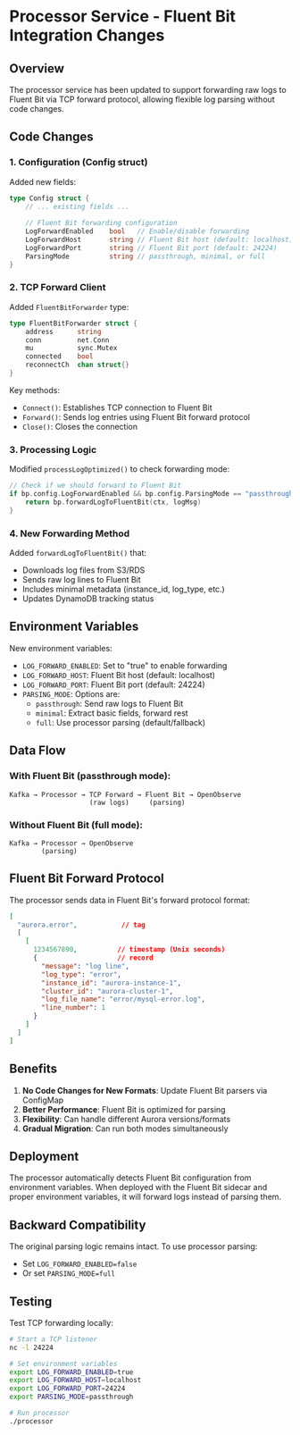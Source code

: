 # Processor Service - Fluent Bit Integration Changes

## Overview

The processor service has been updated to support forwarding raw logs to Fluent Bit via TCP forward protocol, allowing flexible log parsing without code changes.

## Code Changes

### 1. Configuration (Config struct)

Added new fields:
```go
type Config struct {
    // ... existing fields ...
    
    // Fluent Bit forwarding configuration
    LogForwardEnabled    bool   // Enable/disable forwarding
    LogForwardHost       string // Fluent Bit host (default: localhost)
    LogForwardPort       string // Fluent Bit port (default: 24224)
    ParsingMode          string // passthrough, minimal, or full
}
```

### 2. TCP Forward Client

Added `FluentBitForwarder` type:
```go
type FluentBitForwarder struct {
    address      string
    conn         net.Conn
    mu           sync.Mutex
    connected    bool
    reconnectCh  chan struct{}
}
```

Key methods:
- `Connect()`: Establishes TCP connection to Fluent Bit
- `Forward()`: Sends log entries using Fluent Bit forward protocol
- `Close()`: Closes the connection

### 3. Processing Logic

Modified `processLogOptimized()` to check forwarding mode:
```go
// Check if we should forward to Fluent Bit
if bp.config.LogForwardEnabled && bp.config.ParsingMode == "passthrough" {
    return bp.forwardLogToFluentBit(ctx, logMsg)
}
```

### 4. New Forwarding Method

Added `forwardLogToFluentBit()` that:
- Downloads log files from S3/RDS
- Sends raw log lines to Fluent Bit
- Includes minimal metadata (instance_id, log_type, etc.)
- Updates DynamoDB tracking status

## Environment Variables

New environment variables:
- `LOG_FORWARD_ENABLED`: Set to "true" to enable forwarding
- `LOG_FORWARD_HOST`: Fluent Bit host (default: localhost)
- `LOG_FORWARD_PORT`: Fluent Bit port (default: 24224)
- `PARSING_MODE`: Options are:
  - `passthrough`: Send raw logs to Fluent Bit
  - `minimal`: Extract basic fields, forward rest
  - `full`: Use processor parsing (default/fallback)

## Data Flow

### With Fluent Bit (passthrough mode):
```
Kafka → Processor → TCP Forward → Fluent Bit → OpenObserve
                    (raw logs)     (parsing)
```

### Without Fluent Bit (full mode):
```
Kafka → Processor → OpenObserve
        (parsing)
```

## Fluent Bit Forward Protocol

The processor sends data in Fluent Bit's forward protocol format:
```json
[
  "aurora.error",           // tag
  [
    [
      1234567890,          // timestamp (Unix seconds)
      {                    // record
        "message": "log line",
        "log_type": "error",
        "instance_id": "aurora-instance-1",
        "cluster_id": "aurora-cluster-1",
        "log_file_name": "error/mysql-error.log",
        "line_number": 1
      }
    ]
  ]
]
```

## Benefits

1. **No Code Changes for New Formats**: Update Fluent Bit parsers via ConfigMap
2. **Better Performance**: Fluent Bit is optimized for parsing
3. **Flexibility**: Can handle different Aurora versions/formats
4. **Gradual Migration**: Can run both modes simultaneously

## Deployment

The processor automatically detects Fluent Bit configuration from environment variables. When deployed with the Fluent Bit sidecar and proper environment variables, it will forward logs instead of parsing them.

## Backward Compatibility

The original parsing logic remains intact. To use processor parsing:
- Set `LOG_FORWARD_ENABLED=false`
- Or set `PARSING_MODE=full`

## Testing

Test TCP forwarding locally:
```bash
# Start a TCP listener
nc -l 24224

# Set environment variables
export LOG_FORWARD_ENABLED=true
export LOG_FORWARD_HOST=localhost
export LOG_FORWARD_PORT=24224
export PARSING_MODE=passthrough

# Run processor
./processor
```